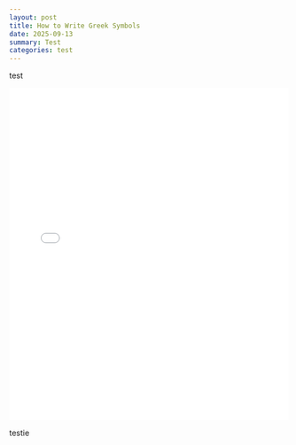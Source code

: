 ```yaml
---
layout: post
title: How to Write Greek Symbols
date: 2025-09-13
summary: Test
categories: test
---
```


test

<iframe src="/images/posts/greek-symbols/rainbow-draw.html" width="100%" height="600" style="border:none;"></iframe>

testie
